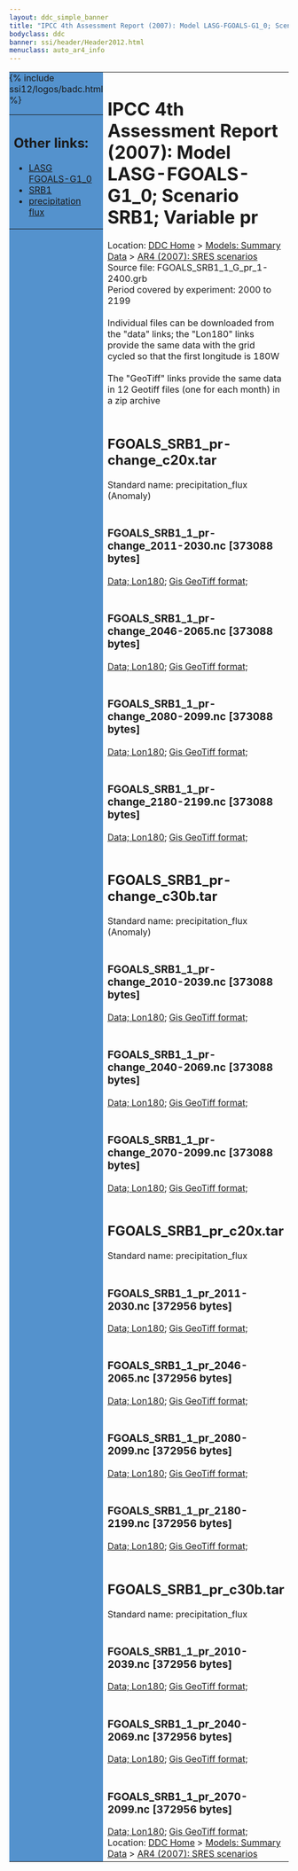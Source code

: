 ```yaml
---
layout: ddc_simple_banner
title: "IPCC 4th Assessment Report (2007): Model LASG-FGOALS-G1_0; Scenario SRB1; Variable pr"
bodyclass: ddc
banner: ssi/header/Header2012.html
menuclass: auto_ar4_info
---
```



<table width="100%" border="0" cellspacing="0" cellpadding="0" style="border-collapse: collapse;">
<tr style="margin:0;padding:0;border:0;">
<td style="margin:0;padding:0;border:0;height:1pt;width:150pt;background:#5492CD;" valign="top" >

<div id="lh-col2" class="auto_ar4_info">
<table class="menumain" bgcolor="#5492CD" cellspacing="0" width="100%" border="0">
<tr><td>
<h2> Other links:</h2>
<ul>
<li><a href="/auto/ar4/model-LASG-FGOALS-G1_0.html">LASG<br/>FGOALS-G1_0</a></li>
<li><a href="/auto/ar4/scenario-SRB1.html">SRB1</a></li>
<li><a href="/auto/ar4/var-precipitation_flux.html">precipitation flux</a></li>
</ul>
</td></tr>
{% include ssi12/logos/badc.html %}
</table>
</div>
</td>
<td><h1>IPCC 4th Assessment Report (2007): Model LASG-FGOALS-G1_0; Scenario SRB1; Variable pr</h1>

<!-- Breadcrumb1 -->
<div id="breadcrumb1" align="left">
Location: <a href="/index.html">DDC Home</a> > <a href="/sim/gcm_clim/">Models: Summary Data</a>
> <a href="/sim/gcm_clim/SRES_AR4/index.html">AR4 (2007): SRES scenarios</a>
</div>
<!-- End of Breadcrumb1 -->Source file: FGOALS_SRB1_1_G_pr_1-2400.grb
<br/>
Period covered by experiment: 2000 to 2199<br/>
<br/>Individual files can be downloaded from the "data" links; the "Lon180" links provide the same data
         with the grid cycled so that the first longitude is 180W<br/>
<br/>The "GeoTiff" links provide the same data in 12 Geotiff files (one for each month)
          in a zip archive<br/>
<br/><h2>FGOALS_SRB1_pr-change_c20x.tar</h2>
Standard name: precipitation_flux (Anomaly)<br>
<br/><h3>FGOALS_SRB1_1_pr-change_2011-2030.nc [373088 bytes]</h3>
<a href="http://apps.ipcc-data.org/cgi-bin/downl/ar4_nc/pr/FGOALS_SRB1_1_pr-change_2011-2030.nc">Data; </a><a href="http://apps.ipcc-data.org/cgi-bin/downl/ar4_nc/pr/FGOALS_SRB1_1_pr-change_2011-2030.cyto180.nc"> Lon180</a>; <a href="/cgi-bin/downl/ar4_tif/pr/FGOALS_SRB1_1_pr-change_2011-2030.zip">Gis GeoTiff format; </a><br/>
<br/><h3>FGOALS_SRB1_1_pr-change_2046-2065.nc [373088 bytes]</h3>
<a href="http://apps.ipcc-data.org/cgi-bin/downl/ar4_nc/pr/FGOALS_SRB1_1_pr-change_2046-2065.nc">Data; </a><a href="http://apps.ipcc-data.org/cgi-bin/downl/ar4_nc/pr/FGOALS_SRB1_1_pr-change_2046-2065.cyto180.nc"> Lon180</a>; <a href="/cgi-bin/downl/ar4_tif/pr/FGOALS_SRB1_1_pr-change_2046-2065.zip">Gis GeoTiff format; </a><br/>
<br/><h3>FGOALS_SRB1_1_pr-change_2080-2099.nc [373088 bytes]</h3>
<a href="http://apps.ipcc-data.org/cgi-bin/downl/ar4_nc/pr/FGOALS_SRB1_1_pr-change_2080-2099.nc">Data; </a><a href="http://apps.ipcc-data.org/cgi-bin/downl/ar4_nc/pr/FGOALS_SRB1_1_pr-change_2080-2099.cyto180.nc"> Lon180</a>; <a href="/cgi-bin/downl/ar4_tif/pr/FGOALS_SRB1_1_pr-change_2080-2099.zip">Gis GeoTiff format; </a><br/>
<br/><h3>FGOALS_SRB1_1_pr-change_2180-2199.nc [373088 bytes]</h3>
<a href="http://apps.ipcc-data.org/cgi-bin/downl/ar4_nc/pr/FGOALS_SRB1_1_pr-change_2180-2199.nc">Data; </a><a href="http://apps.ipcc-data.org/cgi-bin/downl/ar4_nc/pr/FGOALS_SRB1_1_pr-change_2180-2199.cyto180.nc"> Lon180</a>; <a href="/cgi-bin/downl/ar4_tif/pr/FGOALS_SRB1_1_pr-change_2180-2199.zip">Gis GeoTiff format; </a><br/>
<br/><h2>FGOALS_SRB1_pr-change_c30b.tar</h2>
Standard name: precipitation_flux (Anomaly)<br>
<br/><h3>FGOALS_SRB1_1_pr-change_2010-2039.nc [373088 bytes]</h3>
<a href="http://apps.ipcc-data.org/cgi-bin/downl/ar4_nc/pr/FGOALS_SRB1_1_pr-change_2010-2039.nc">Data; </a><a href="http://apps.ipcc-data.org/cgi-bin/downl/ar4_nc/pr/FGOALS_SRB1_1_pr-change_2010-2039.cyto180.nc"> Lon180</a>; <a href="/cgi-bin/downl/ar4_tif/pr/FGOALS_SRB1_1_pr-change_2010-2039.zip">Gis GeoTiff format; </a><br/>
<br/><h3>FGOALS_SRB1_1_pr-change_2040-2069.nc [373088 bytes]</h3>
<a href="http://apps.ipcc-data.org/cgi-bin/downl/ar4_nc/pr/FGOALS_SRB1_1_pr-change_2040-2069.nc">Data; </a><a href="http://apps.ipcc-data.org/cgi-bin/downl/ar4_nc/pr/FGOALS_SRB1_1_pr-change_2040-2069.cyto180.nc"> Lon180</a>; <a href="/cgi-bin/downl/ar4_tif/pr/FGOALS_SRB1_1_pr-change_2040-2069.zip">Gis GeoTiff format; </a><br/>
<br/><h3>FGOALS_SRB1_1_pr-change_2070-2099.nc [373088 bytes]</h3>
<a href="http://apps.ipcc-data.org/cgi-bin/downl/ar4_nc/pr/FGOALS_SRB1_1_pr-change_2070-2099.nc">Data; </a><a href="http://apps.ipcc-data.org/cgi-bin/downl/ar4_nc/pr/FGOALS_SRB1_1_pr-change_2070-2099.cyto180.nc"> Lon180</a>; <a href="/cgi-bin/downl/ar4_tif/pr/FGOALS_SRB1_1_pr-change_2070-2099.zip">Gis GeoTiff format; </a><br/>
<br/><h2>FGOALS_SRB1_pr_c20x.tar</h2>
Standard name: precipitation_flux<br>
<br/><h3>FGOALS_SRB1_1_pr_2011-2030.nc [372956 bytes]</h3>
<a href="http://apps.ipcc-data.org/cgi-bin/downl/ar4_nc/pr/FGOALS_SRB1_1_pr_2011-2030.nc">Data; </a><a href="http://apps.ipcc-data.org/cgi-bin/downl/ar4_nc/pr/FGOALS_SRB1_1_pr_2011-2030.cyto180.nc"> Lon180</a>; <a href="/cgi-bin/downl/ar4_tif/pr/FGOALS_SRB1_1_pr_2011-2030.zip">Gis GeoTiff format; </a><br/>
<br/><h3>FGOALS_SRB1_1_pr_2046-2065.nc [372956 bytes]</h3>
<a href="http://apps.ipcc-data.org/cgi-bin/downl/ar4_nc/pr/FGOALS_SRB1_1_pr_2046-2065.nc">Data; </a><a href="http://apps.ipcc-data.org/cgi-bin/downl/ar4_nc/pr/FGOALS_SRB1_1_pr_2046-2065.cyto180.nc"> Lon180</a>; <a href="/cgi-bin/downl/ar4_tif/pr/FGOALS_SRB1_1_pr_2046-2065.zip">Gis GeoTiff format; </a><br/>
<br/><h3>FGOALS_SRB1_1_pr_2080-2099.nc [372956 bytes]</h3>
<a href="http://apps.ipcc-data.org/cgi-bin/downl/ar4_nc/pr/FGOALS_SRB1_1_pr_2080-2099.nc">Data; </a><a href="http://apps.ipcc-data.org/cgi-bin/downl/ar4_nc/pr/FGOALS_SRB1_1_pr_2080-2099.cyto180.nc"> Lon180</a>; <a href="/cgi-bin/downl/ar4_tif/pr/FGOALS_SRB1_1_pr_2080-2099.zip">Gis GeoTiff format; </a><br/>
<br/><h3>FGOALS_SRB1_1_pr_2180-2199.nc [372956 bytes]</h3>
<a href="http://apps.ipcc-data.org/cgi-bin/downl/ar4_nc/pr/FGOALS_SRB1_1_pr_2180-2199.nc">Data; </a><a href="http://apps.ipcc-data.org/cgi-bin/downl/ar4_nc/pr/FGOALS_SRB1_1_pr_2180-2199.cyto180.nc"> Lon180</a>; <a href="/cgi-bin/downl/ar4_tif/pr/FGOALS_SRB1_1_pr_2180-2199.zip">Gis GeoTiff format; </a><br/>
<br/><h2>FGOALS_SRB1_pr_c30b.tar</h2>
Standard name: precipitation_flux<br>
<br/><h3>FGOALS_SRB1_1_pr_2010-2039.nc [372956 bytes]</h3>
<a href="http://apps.ipcc-data.org/cgi-bin/downl/ar4_nc/pr/FGOALS_SRB1_1_pr_2010-2039.nc">Data; </a><a href="http://apps.ipcc-data.org/cgi-bin/downl/ar4_nc/pr/FGOALS_SRB1_1_pr_2010-2039.cyto180.nc"> Lon180</a>; <a href="/cgi-bin/downl/ar4_tif/pr/FGOALS_SRB1_1_pr_2010-2039.zip">Gis GeoTiff format; </a><br/>
<br/><h3>FGOALS_SRB1_1_pr_2040-2069.nc [372956 bytes]</h3>
<a href="http://apps.ipcc-data.org/cgi-bin/downl/ar4_nc/pr/FGOALS_SRB1_1_pr_2040-2069.nc">Data; </a><a href="http://apps.ipcc-data.org/cgi-bin/downl/ar4_nc/pr/FGOALS_SRB1_1_pr_2040-2069.cyto180.nc"> Lon180</a>; <a href="/cgi-bin/downl/ar4_tif/pr/FGOALS_SRB1_1_pr_2040-2069.zip">Gis GeoTiff format; </a><br/>
<br/><h3>FGOALS_SRB1_1_pr_2070-2099.nc [372956 bytes]</h3>
<a href="http://apps.ipcc-data.org/cgi-bin/downl/ar4_nc/pr/FGOALS_SRB1_1_pr_2070-2099.nc">Data; </a><a href="http://apps.ipcc-data.org/cgi-bin/downl/ar4_nc/pr/FGOALS_SRB1_1_pr_2070-2099.cyto180.nc"> Lon180</a>; <a href="/cgi-bin/downl/ar4_tif/pr/FGOALS_SRB1_1_pr_2070-2099.zip">Gis GeoTiff format; </a><br/>
<!-- Breadcrumb2 -->
<div id="breadcrumb2" align="left">
Location: <a href="/index.html">DDC Home</a> > <a href="/sim/gcm_clim/">Models: Summary Data</a>
> <a href="/sim/gcm_clim/SRES_AR4/index.html">AR4 (2007): SRES scenarios</a>
</div>
<!-- End of Breadcrumb2 --></td></tr></table>
